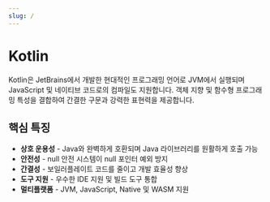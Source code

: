 ```yaml
---
slug: /
---
```


# Kotlin

Kotlin은 JetBrains에서 개발한 현대적인 프로그래밍 언어로 JVM에서 실행되며 JavaScript 및 네이티브 코드로의 컴파일도 지원합니다. 객체 지향 및 함수형 프로그래밍 특성을 결합하여 간결한 구문과 강력한 표현력을 제공합니다.

## 핵심 특징

- **상호 운용성** - Java와 완벽하게 호환되며 Java 라이브러리를 원활하게 호출 가능
- **안전성** - null 안전 시스템이 null 포인터 예외 방지
- **간결성** - 보일러플레이트 코드를 줄이고 개발 효율성 향상
- **도구 지원** - 우수한 IDE 지원 및 빌드 도구 통합
- **멀티플랫폼** - JVM, JavaScript, Native 및 WASM 지원 